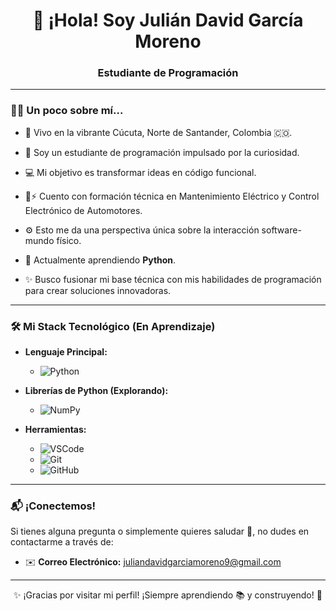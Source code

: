 <div align="center">
  <h1>👋 ¡Hola! Soy Julián David García Moreno</h1>
  <h3>Estudiante de Programación </h3>
</div>

---

### 🧑‍💻 Un poco sobre mí...

* 📍 Vivo en la vibrante Cúcuta, Norte de Santander, Colombia 🇨🇴.
* 🤔 Soy un estudiante de programación impulsado por la curiosidad.
* 💻 Mi objetivo es transformar ideas en código funcional.
* 🚗⚡ Cuento con formación técnica en Mantenimiento Eléctrico y Control Electrónico de Automotores.
* ⚙️ Esto me da una perspectiva única sobre la interacción software-mundo físico.
* 🐍 Actualmente aprendiendo **Python**.


* ✨ Busco fusionar mi base técnica con mis habilidades de programación para crear soluciones innovadoras.

---

### 🛠️ Mi Stack Tecnológico (En Aprendizaje)

- **Lenguaje Principal:**
  - ![Python](https://img.shields.io/badge/Python-3776AB?style=for-the-badge&logo=python&logoColor=white)

- **Librerías de Python (Explorando):**
  - ![NumPy](https://img.shields.io/badge/numpy-%23013243.svg?style=for-the-badge&logo=numpy&logoColor=white)
  

- **Herramientas:**
  - ![VSCode](https://img.shields.io/badge/VS_Code-007ACC?style=for-the-badge&logo=visual-studio-code&logoColor=white)
  - ![Git](https://img.shields.io/badge/Git-F05032?style=for-the-badge&logo=git&logoColor=white)
  - ![GitHub](https://img.shields.io/badge/GitHub-181717?style=for-the-badge&logo=github&logoColor=white)

---

### 📬 ¡Conectemos!

Si tienes alguna pregunta o simplemente quieres saludar 👋, no dudes en contactarme a través de:

- ✉️ **Correo Electrónico:** juliandavidgarciamoreno9@gmail.com

---

<div align="center">
  ✨ ¡Gracias por visitar mi perfil! ¡Siempre aprendiendo 📚 y construyendo! 🚀
</div>
